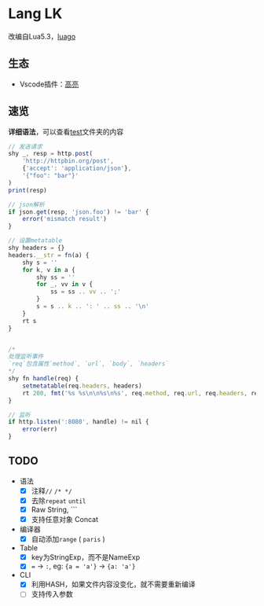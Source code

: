 # Lang LK
改编自Lua5.3，[luago](https://github.com/zxh0/luago-book)

## 生态
- Vscode插件：[高亮](https://git.lolli.tech/lollipopkit/vscode-lang-lk-highlight)

## 速览
**详细语法**，可以查看[test](test)文件夹的内容

```js
// 发送请求
shy _, resp = http.post(
    'http://httpbin.org/post', 
    {'accept': 'application/json'}, 
    '{"foo": "bar"}'
)
print(resp)

// json解析
if json.get(resp, 'json.foo') != 'bar' {
    error('mismatch result')
}

// 设置metatable
shy headers = {}
headers.__str = fn(a) {
    shy s = ''
    for k, v in a {
        shy ss = ''
        for _, vv in v {
            ss = ss .. vv .. ';'
        }
        s = s .. k .. ': ' .. ss .. '\n'
    }
    rt s
}


/*
处理监听事件
`req`包含属性`method`, `url`, `body`, `headers`
*/
shy fn handle(req) {
    setmetatable(req.headers, headers)
    rt 200, fmt('%s %s\n\n%s\n%s', req.method, req.url, req.headers, req.body)
}

// 监听
if http.listen(':8080', handle) != nil {
    error(err)
}
```

## TODO
- 语法
  - [x] 注释`//` `/* */`
  - [x] 去除`repeat` `until`
  - [x] Raw String, `\``
  - [x] 支持任意对象 Concat
- 编译器
  - [x] 自动添加`range` ( `paris` )
- Table
  - [x] key为StringExp，而不是NameExp
  - [x] `=` -> `:`, eg: `{a = 'a'}` -> `{a: 'a'}`
- CLI
  - [x] 利用HASH，如果文件内容没变化，就不需要重新编译
  - [ ] 支持传入参数